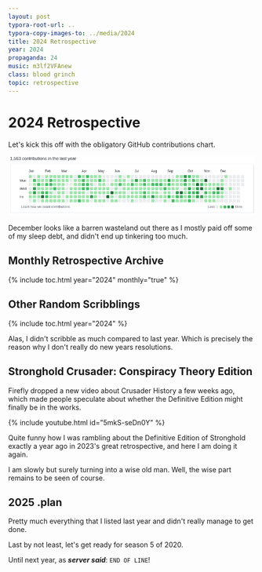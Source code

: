 ```yaml
---
layout: post
typora-root-url: ..
typora-copy-images-to: ../media/2024
title: 2024 Retrospective
year: 2024
propaganda: 24
music: m3lf2VFAnew
class: blood grinch
topic: retrospective
---
```


2024 Retrospective
=========================

Let's kick this off with the obligatory GitHub contributions chart.

![2024](/media/github/2024.png)

December looks like a barren wasteland out there as I mostly paid off some of my sleep debt, and didn't end up tinkering too much.

## Monthly Retrospective Archive

{% include toc.html year="2024" monthly="true" %}

## Other Random Scribblings

{% include toc.html year="2024" %}

Alas, I didn't scribble as much compared to last year. Which is precisely the reason why I don't really do new years resolutions.

## Stronghold Crusader: Conspiracy Theory Edition

Firefly dropped a new video about Crusader History a few weeks ago, which made people speculate about whether the Definitive Edition might finally be in the works.

{% include youtube.html id="5mkS-seDn0Y" %}

Quite funny how I was rambling about the Definitive Edition of Stronghold exactly a year ago in 2023's  great retrospective, and here I am doing it again.

I am slowly but surely turning into a wise old man. Well, the wise part remains to be seen of course.

## 2025 .plan

Pretty much everything that I listed last year and didn't really manage to get done.

Last by not least, let's get ready for season 5 of 2020.

Until next year, as ***server said***: `END OF LINE`!
